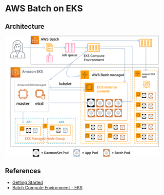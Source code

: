 # AWS Batch on EKS

## Architecture
<img src="assets/arch.png" width="600px" style="background-color:#ffffff;">

## References
- [Getting Started](https://docs.aws.amazon.com/ko_kr/batch/latest/userguide/getting-started-eks.html)
- [Batch Compute Environment - EKS](https://docs.aws.amazon.com/ko_kr/batch/latest/userguide/eks.html)